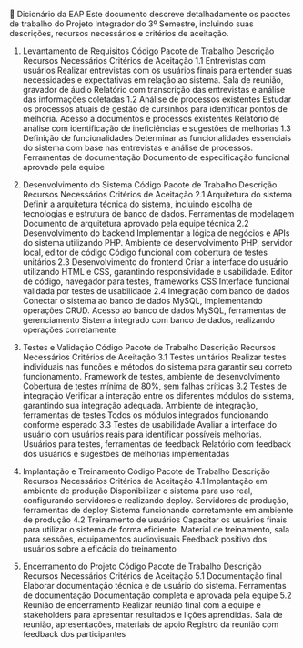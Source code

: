 📘 Dicionário da EAP
Este documento descreve detalhadamente os pacotes de trabalho do Projeto Integrador do 3º Semestre, incluindo suas descrições, recursos necessários e critérios de aceitação.

1. Levantamento de Requisitos
Código	Pacote de Trabalho	Descrição	Recursos Necessários	Critérios de Aceitação
1.1	Entrevistas com usuários	Realizar entrevistas com os usuários finais para entender suas necessidades e expectativas em relação ao sistema.	Sala de reunião, gravador de áudio	Relatório com transcrição das entrevistas e análise das informações coletadas
1.2	Análise de processos existentes	Estudar os processos atuais de gestão de cursinhos para identificar pontos de melhoria.	Acesso a documentos e processos existentes	Relatório de análise com identificação de ineficiências e sugestões de melhorias
1.3	Definição de funcionalidades	Determinar as funcionalidades essenciais do sistema com base nas entrevistas e análise de processos.	Ferramentas de documentação	Documento de especificação funcional aprovado pela equipe

2. Desenvolvimento do Sistema
Código	Pacote de Trabalho	Descrição	Recursos Necessários	Critérios de Aceitação
2.1	Arquitetura do sistema	Definir a arquitetura técnica do sistema, incluindo escolha de tecnologias e estrutura de banco de dados.	Ferramentas de modelagem	Documento de arquitetura aprovado pela equipe técnica
2.2	Desenvolvimento do backend	Implementar a lógica de negócios e APIs do sistema utilizando PHP.	Ambiente de desenvolvimento PHP, servidor local, editor de código	Código funcional com cobertura de testes unitários
2.3	Desenvolvimento do frontend	Criar a interface do usuário utilizando HTML e CSS, garantindo responsividade e usabilidade.	Editor de código, navegador para testes, frameworks CSS	Interface funcional validada por testes de usabilidade
2.4	Integração com banco de dados	Conectar o sistema ao banco de dados MySQL, implementando operações CRUD.	Acesso ao banco de dados MySQL, ferramentas de gerenciamento	Sistema integrado com banco de dados, realizando operações corretamente

3. Testes e Validação
Código	Pacote de Trabalho	Descrição	Recursos Necessários	Critérios de Aceitação
3.1	Testes unitários	Realizar testes individuais nas funções e métodos do sistema para garantir seu correto funcionamento.	Framework de testes, ambiente de desenvolvimento	Cobertura de testes mínima de 80%, sem falhas críticas
3.2	Testes de integração	Verificar a interação entre os diferentes módulos do sistema, garantindo sua integração adequada.	Ambiente de integração, ferramentas de testes	Todos os módulos integrados funcionando conforme esperado
3.3	Testes de usabilidade	Avaliar a interface do usuário com usuários reais para identificar possíveis melhorias.	Usuários para testes, ferramentas de feedback	Relatório com feedback dos usuários e sugestões de melhorias implementadas

4. Implantação e Treinamento
Código	Pacote de Trabalho	Descrição	Recursos Necessários	Critérios de Aceitação
4.1	Implantação em ambiente de produção	Disponibilizar o sistema para uso real, configurando servidores e realizando deploy.	Servidores de produção, ferramentas de deploy	Sistema funcionando corretamente em ambiente de produção
4.2	Treinamento de usuários	Capacitar os usuários finais para utilizar o sistema de forma eficiente.	Material de treinamento, sala para sessões, equipamentos audiovisuais	Feedback positivo dos usuários sobre a eficácia do treinamento

5. Encerramento do Projeto
Código	Pacote de Trabalho	Descrição	Recursos Necessários	Critérios de Aceitação
5.1	Documentação final	Elaborar documentação técnica e de usuário do sistema.	Ferramentas de documentação	Documentação completa e aprovada pela equipe
5.2	Reunião de encerramento	Realizar reunião final com a equipe e stakeholders para apresentar resultados e lições aprendidas.	Sala de reunião, apresentações, materiais de apoio	Registro da reunião com feedback dos participantes
